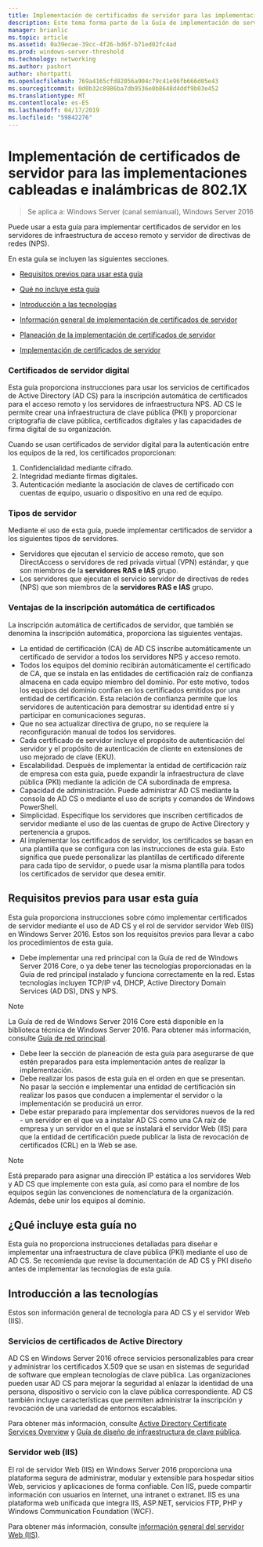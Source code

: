 ```yaml
---
title: Implementación de certificados de servidor para las implementaciones cableadas e inalámbricas de 802.1X
description: Este tema forma parte de la Guía de implementación de servidores de certificados para las implementaciones inalámbricas y cableadas 802.1X
manager: brianlic
ms.topic: article
ms.assetid: 0a39ecae-39cc-4f26-bd6f-b71ed02fc4ad
ms.prod: windows-server-threshold
ms.technology: networking
ms.author: pashort
author: shortpatti
ms.openlocfilehash: 769a4165cfd82056a904c79c41e96fb666d05e43
ms.sourcegitcommit: 0d0b32c8986ba7db9536e0b8648d4ddf9b03e452
ms.translationtype: MT
ms.contentlocale: es-ES
ms.lasthandoff: 04/17/2019
ms.locfileid: "59842276"
---
```

# <a name="deploy-server-certificates-for-8021x-wired-and-wireless-deployments"></a>Implementación de certificados de servidor para las implementaciones cableadas e inalámbricas de 802.1X

>Se aplica a: Windows Server (canal semianual), Windows Server 2016

Puede usar a esta guía para implementar certificados de servidor en los servidores de infraestructura de acceso remoto y servidor de directivas de redes (NPS).   

En esta guía se incluyen las siguientes secciones.  

-   [Requisitos previos para usar esta guía](#bkmk_pre)  

-   [Qué no incluye esta guía](#bkmk_not)  

-   [Introducción a las tecnologías](#bkmk_tech)  

-   [Información general de implementación de certificados de servidor](Server-Certificate-Deployment-Overview.md)  

-   [Planeación de la implementación de certificados de servidor](Server-Certificate-Deployment-Planning.md)  

-   [Implementación de certificados de servidor](Server-Certificate-Deployment.md)  

### <a name="digital-server-certificates"></a>**Certificados de servidor digital**  
Esta guía proporciona instrucciones para usar los servicios de certificados de Active Directory (AD CS) para la inscripción automática de certificados para el acceso remoto y los servidores de infraestructura NPS. AD CS le permite crear una infraestructura de clave pública (PKI) y proporcionar criptografía de clave pública, certificados digitales y las capacidades de firma digital de su organización.  

Cuando se usan certificados de servidor digital para la autenticación entre los equipos de la red, los certificados proporcionan:   

1. Confidencialidad mediante cifrado.  
2. Integridad mediante firmas digitales.  
3. Autenticación mediante la asociación de claves de certificado con cuentas de equipo, usuario o dispositivo en una red de equipo.  

### <a name="server-types"></a>**Tipos de servidor**  
Mediante el uso de esta guía, puede implementar certificados de servidor a los siguientes tipos de servidores.  
- Servidores que ejecutan el servicio de acceso remoto, que son DirectAccess o servidores de red privada virtual (VPN) estándar, y que son miembros de la **servidores RAS e IAS** grupo.  
- Los servidores que ejecutan el servicio servidor de directivas de redes (NPS) que son miembros de la **servidores RAS e IAS** grupo.  

### <a name="advantages-of-certificate-autoenrollment"></a>**Ventajas de la inscripción automática de certificados**  
La inscripción automática de certificados de servidor, que también se denomina la inscripción automática, proporciona las siguientes ventajas.  

- La entidad de certificación (CA) de AD CS inscribe automáticamente un certificado de servidor a todos los servidores NPS y acceso remoto.  
- Todos los equipos del dominio recibirán automáticamente el certificado de CA, que se instala en las entidades de certificación raíz de confianza almacena en cada equipo miembro del dominio. Por este motivo, todos los equipos del dominio confían en los certificados emitidos por una entidad de certificación. Esta relación de confianza permite que los servidores de autenticación para demostrar su identidad entre sí y participar en comunicaciones seguras.  
- Que no sea actualizar directiva de grupo, no se requiere la reconfiguración manual de todos los servidores.  
- Cada certificado de servidor incluye el propósito de autenticación del servidor y el propósito de autenticación de cliente en extensiones de uso mejorado de clave (EKU).  
- Escalabilidad. Después de implementar la entidad de certificación raíz de empresa con esta guía, puede expandir la infraestructura de clave pública (PKI) mediante la adición de CA subordinada de empresa.  
- Capacidad de administración. Puede administrar AD CS mediante la consola de AD CS o mediante el uso de scripts y comandos de Windows PowerShell.  
- Simplicidad. Especifique los servidores que inscriben certificados de servidor mediante el uso de las cuentas de grupo de Active Directory y pertenencia a grupos.   
- Al implementar los certificados de servidor, los certificados se basan en una plantilla que se configura con las instrucciones de esta guía. Esto significa que puede personalizar las plantillas de certificado diferente para cada tipo de servidor, o puede usar la misma plantilla para todos los certificados de servidor que desea emitir.  

## <a name="bkmk_pre"></a>Requisitos previos para usar esta guía  

Esta guía proporciona instrucciones sobre cómo implementar certificados de servidor mediante el uso de AD CS y el rol de servidor servidor Web (IIS) en Windows Server 2016. Estos son los requisitos previos para llevar a cabo los procedimientos de esta guía.  

- Debe implementar una red principal con la Guía de red de Windows Server 2016 Core, o ya debe tener las tecnologías proporcionadas en la Guía de red principal instalado y funciona correctamente en la red. Estas tecnologías incluyen TCP/IP v4, DHCP, Active Directory Domain Services (AD DS), DNS y NPS.  
>[!NOTE]
>La Guía de red de Windows Server 2016 Core está disponible en la biblioteca técnica de Windows Server 2016. Para obtener más información, consulte [Guía de red principal](../../../core-network-guide/Core-Network-Guide.md).

- Debe leer la sección de planeación de esta guía para asegurarse de que estén preparados para esta implementación antes de realizar la implementación.  
- Debe realizar los pasos de esta guía en el orden en que se presentan. No pasar la sección e implementar una entidad de certificación sin realizar los pasos que conducen a implementar el servidor o la implementación se producirá un error.  
- Debe estar preparado para implementar dos servidores nuevos de la red - un servidor en el que va a instalar AD CS como una CA raíz de empresa y un servidor en el que se instalará el servidor Web (IIS) para que la entidad de certificación puede publicar la lista de revocación de certificados (CRL) en la Web se ase.   

>[!NOTE]  
>Está preparado para asignar una dirección IP estática a los servidores Web y AD CS que implemente con esta guía, así como para el nombre de los equipos según las convenciones de nomenclatura de la organización. Además, debe unir los equipos al dominio.  

## <a name="bkmk_not"></a>¿Qué incluye esta guía no  
Esta guía no proporciona instrucciones detalladas para diseñar e implementar una infraestructura de clave pública (PKI) mediante el uso de AD CS. Se recomienda que revise la documentación de AD CS y PKI diseño antes de implementar las tecnologías de esta guía.   

## <a name="bkmk_tech"></a>Introducción a las tecnologías  
Estos son información general de tecnología para AD CS y el servidor Web (IIS).  

### <a name="active-directory-certificate-services"></a>Servicios de certificados de Active Directory  
AD CS en Windows Server 2016 ofrece servicios personalizables para crear y administrar los certificados X.509 que se usan en sistemas de seguridad de software que emplean tecnologías de clave pública. Las organizaciones pueden usar AD CS para mejorar la seguridad al enlazar la identidad de una persona, dispositivo o servicio con la clave pública correspondiente. AD CS también incluye características que permiten administrar la inscripción y revocación de una variedad de entornos escalables.  

Para obtener más información, consulte [Active Directory Certificate Services Overview](https://technet.microsoft.com/library/hh831740.aspx) y [Guía de diseño de infraestructura de clave pública](https://social.technet.microsoft.com/wiki/contents/articles/2901.public-key-infrastructure-design-guidance.aspx).  

### <a name="web-server-iis"></a>Servidor web (IIS)  

El rol de servidor Web (IIS) en Windows Server 2016 proporciona una plataforma segura de administrar, modular y extensible para hospedar sitios Web, servicios y aplicaciones de forma confiable. Con IIS, puede compartir información con usuarios en Internet, una intranet o extranet. IIS es una plataforma web unificada que integra IIS, ASP.NET, servicios FTP, PHP y Windows Communication Foundation (WCF).  

Para obtener más información, consulte [información general del servidor Web (IIS)](https://technet.microsoft.com/library/hh831725.aspx).  
